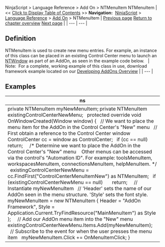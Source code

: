 ﻿
NinjaScript \> Language Reference \> Add On \> NTMenuItem
NTMenuItem
| \<\< [Click to Display Table of Contents](ntmenuitem.md) \>\> **Navigation:**     [NinjaScript](ninjascript.md) \> [Language Reference](language_reference_wip.md) \> [Add On](add_on.md) \> NTMenuItem | [Previous page](newssubscription.md) [Return to chapter overview](add_on.md) [Next page](ntmessageboxsimple_show().md) |
| --- | --- |
## Definition
NTMenuItem is used to create new menu entries. For example, an instance of this class can be placed in an existing Control Center menu to launch an [NTWindow](ntwindow.md) as part of an AddOn, as seen in the example code below.
 
| Note:  For a complete, working example of this class in use, download framework example located on our [Developing AddOns Overview](developing_add_ons.md) |
| --- |

## Examples
| ns |
| --- |
| private NTMenuItem myNewMenuItem; private NTMenuItem existingControlCenterNewMenu;   protected override void OnWindowCreated(Window window) {    // We want to place the menu item for the AddOn in the Control Center's "New" menu    // First obtain a reference to the Control Center window    ControlCenter cc \= window as ControlCenter;    if (cc \=\= null)        return;      /\* Determine we want to place the AddOn in the Control Center's "New" menu     Other menus can be accessed via the control's "Automation ID". For example: toolsMenuItem, workspacesMenuItem, connectionsMenuItem, helpMenuItem. \*/    existingControlCenterNewMenu \= cc.FindFirst("ControlCenterMenuItemNew") as NTMenuItem;    if (existingControlCenterNewMenu \=\= null)        return;      // Instantiate myNewMenuItem    // 'Header' sets the name of our AddOn seen in the menu structure. 'Style' sets the font style.    myNewMenuItem \= new NTMenuItem { Header \= "AddOn Framework", Style \= Application.Current.TryFindResource("MainMenuItem") as Style };      // Add our AddOn menu item into the "New" menu    existingControlCenterNewMenu.Items.Add(myNewMenuItem);      // Subscribe to the event for when the user presses the menu item    myNewMenuItem.Click \+\= OnMenuItemClick; } |
